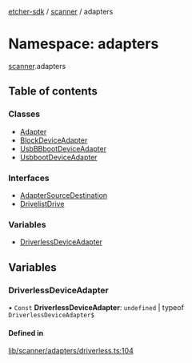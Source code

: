 [etcher-sdk](../README.md) / [scanner](scanner.md) / adapters

# Namespace: adapters

[scanner](scanner.md).adapters

## Table of contents

### Classes

- [Adapter](../classes/scanner.adapters.Adapter.md)
- [BlockDeviceAdapter](../classes/scanner.adapters.BlockDeviceAdapter.md)
- [UsbBBbootDeviceAdapter](../classes/scanner.adapters.UsbBBbootDeviceAdapter.md)
- [UsbbootDeviceAdapter](../classes/scanner.adapters.UsbbootDeviceAdapter.md)

### Interfaces

- [AdapterSourceDestination](../interfaces/scanner.adapters.AdapterSourceDestination.md)
- [DrivelistDrive](../interfaces/scanner.adapters.DrivelistDrive.md)

### Variables

- [DriverlessDeviceAdapter](scanner.adapters.md#driverlessdeviceadapter)

## Variables

### DriverlessDeviceAdapter

• `Const` **DriverlessDeviceAdapter**: `undefined` \| typeof `DriverlessDeviceAdapter$`

#### Defined in

[lib/scanner/adapters/driverless.ts:104](https://github.com/balena-io-modules/etcher-sdk/blob/a70e73b/lib/scanner/adapters/driverless.ts#L104)
